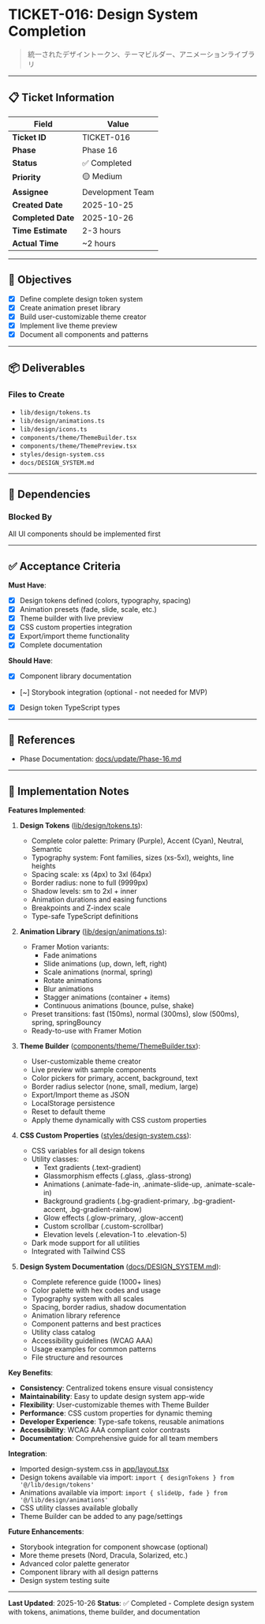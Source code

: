 # TICKET-016: Design System Completion

> 統一されたデザイントークン、テーマビルダー、アニメーションライブラリ

---

## 📋 Ticket Information

| Field | Value |
|-------|-------|
| **Ticket ID** | TICKET-016 |
| **Phase** | Phase 16 |
| **Status** | ✅ Completed |
| **Priority** | 🟡 Medium |
| **Assignee** | Development Team |
| **Created Date** | 2025-10-25 |
| **Completed Date** | 2025-10-26 |
| **Time Estimate** | 2-3 hours |
| **Actual Time** | ~2 hours |

---

## 🎯 Objectives

- [x] Define complete design token system
- [x] Create animation preset library
- [x] Build user-customizable theme creator
- [x] Implement live theme preview
- [x] Document all components and patterns

---

## 📦 Deliverables

### Files to Create
- `lib/design/tokens.ts`
- `lib/design/animations.ts`
- `lib/design/icons.ts`
- `components/theme/ThemeBuilder.tsx`
- `components/theme/ThemePreview.tsx`
- `styles/design-system.css`
- `docs/DESIGN_SYSTEM.md`

---

## 🔗 Dependencies

### Blocked By
All UI components should be implemented first

---

## ✅ Acceptance Criteria

**Must Have**:
- [x] Design tokens defined (colors, typography, spacing)
- [x] Animation presets (fade, slide, scale, etc.)
- [x] Theme builder with live preview
- [x] CSS custom properties integration
- [x] Export/import theme functionality
- [x] Complete documentation

**Should Have**:
- [x] Component library documentation
- [~] Storybook integration (optional - not needed for MVP)
- [x] Design token TypeScript types

---

## 🔗 References

- Phase Documentation: [docs/update/Phase-16.md](../update/Phase-16.md)

---

## 📝 Implementation Notes

**Features Implemented**:

1. **Design Tokens** ([lib/design/tokens.ts](../../lib/design/tokens.ts)):
   - Complete color palette: Primary (Purple), Accent (Cyan), Neutral, Semantic
   - Typography system: Font families, sizes (xs-5xl), weights, line heights
   - Spacing scale: xs (4px) to 3xl (64px)
   - Border radius: none to full (9999px)
   - Shadow levels: sm to 2xl + inner
   - Animation durations and easing functions
   - Breakpoints and Z-index scale
   - Type-safe TypeScript definitions

2. **Animation Library** ([lib/design/animations.ts](../../lib/design/animations.ts)):
   - Framer Motion variants:
     - Fade animations
     - Slide animations (up, down, left, right)
     - Scale animations (normal, spring)
     - Rotate animations
     - Blur animations
     - Stagger animations (container + items)
     - Continuous animations (bounce, pulse, shake)
   - Preset transitions: fast (150ms), normal (300ms), slow (500ms), spring, springBouncy
   - Ready-to-use with Framer Motion

3. **Theme Builder** ([components/theme/ThemeBuilder.tsx](../../components/theme/ThemeBuilder.tsx)):
   - User-customizable theme creator
   - Live preview with sample components
   - Color pickers for primary, accent, background, text
   - Border radius selector (none, small, medium, large)
   - Export/Import theme as JSON
   - LocalStorage persistence
   - Reset to default theme
   - Apply theme dynamically with CSS custom properties

4. **CSS Custom Properties** ([styles/design-system.css](../../styles/design-system.css)):
   - CSS variables for all design tokens
   - Utility classes:
     - Text gradients (.text-gradient)
     - Glassmorphism effects (.glass, .glass-strong)
     - Animations (.animate-fade-in, .animate-slide-up, .animate-scale-in)
     - Background gradients (.bg-gradient-primary, .bg-gradient-accent, .bg-gradient-rainbow)
     - Glow effects (.glow-primary, .glow-accent)
     - Custom scrollbar (.custom-scrollbar)
     - Elevation levels (.elevation-1 to .elevation-5)
   - Dark mode support for all utilities
   - Integrated with Tailwind CSS

5. **Design System Documentation** ([docs/DESIGN_SYSTEM.md](../../docs/DESIGN_SYSTEM.md)):
   - Complete reference guide (1000+ lines)
   - Color palette with hex codes and usage
   - Typography system with all scales
   - Spacing, border radius, shadow documentation
   - Animation library reference
   - Component patterns and best practices
   - Utility class catalog
   - Accessibility guidelines (WCAG AAA)
   - Usage examples for common patterns
   - File structure and resources

**Key Benefits**:
- **Consistency**: Centralized tokens ensure visual consistency
- **Maintainability**: Easy to update design system app-wide
- **Flexibility**: User-customizable themes with Theme Builder
- **Performance**: CSS custom properties for dynamic theming
- **Developer Experience**: Type-safe tokens, reusable animations
- **Accessibility**: WCAG AAA compliant color contrasts
- **Documentation**: Comprehensive guide for all team members

**Integration**:
- Imported design-system.css in [app/layout.tsx](../../app/layout.tsx:5)
- Design tokens available via import: `import { designTokens } from '@/lib/design/tokens'`
- Animations available via import: `import { slideUp, fade } from '@/lib/design/animations'`
- CSS utility classes available globally
- Theme Builder can be added to any page/settings

**Future Enhancements**:
- Storybook integration for component showcase (optional)
- More theme presets (Nord, Dracula, Solarized, etc.)
- Advanced color palette generator
- Component library with all design patterns
- Design system testing suite

---

**Last Updated**: 2025-10-26
**Status**: ✅ Completed - Complete design system with tokens, animations, theme builder, and documentation
